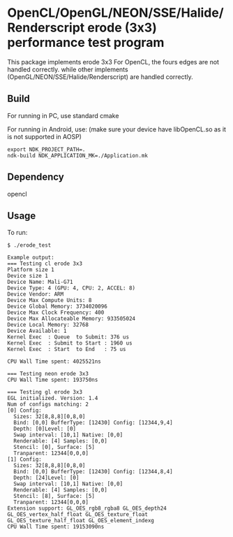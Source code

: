 OpenCL/OpenGL/NEON/SSE/Halide/Renderscript erode (3x3) performance test program
=============================================================================

This package implements erode 3x3
For OpenCL, the fours edges are not handled correctly.
while other implements (OpenGL/NEON/SSE/Halide/Renderscript) are handled correctly.

Build
-----
For running in PC, use standard cmake

For running in Android, use: (make sure your device have libOpenCL.so as it is not supported in AOSP)

    export NDK_PROJECT_PATH=.
    ndk-build NDK_APPLICATION_MK=./Application.mk

Dependency
----------
opencl

Usage
-----
To run:

    $ ./erode_test

    Example output:
    === Testing cl erode 3x3
    Platform size 1
    Device size 1
    Device Name: Mali-G71
    Device Type: 4 (GPU: 4, CPU: 2, ACCEL: 8)
    Device Vendor: ARM
    Device Max Compute Units: 8
    Device Global Memory: 3734020096
    Device Max Clock Frequency: 400
    Device Max Allocateable Memory: 933505024
    Device Local Memory: 32768
    Device Available: 1
    Kernel Exec  : Queue  to Submit: 376 us
    Kernel Exec  : Submit to Start : 1960 us
    Kernel Exec  : Start  to End   : 75 us
    
    CPU Wall Time spent: 4025521ns
    
    === Testing neon erode 3x3
    CPU Wall Time spent: 193750ns

    === Testing gl erode 3x3
    EGL initialized. Version: 1.4
    Num of configs matching: 2
    [0] Config:
      Sizes: 32[8,8,8][0,8,0]
      Bind: [0,0] BufferType: [12430] Config: [12344,9,4]
      Depth: [0]Level: [0]
      Swap interval: [10,1] Native: [0,0]
      Renderable: [4] Samples: [0,0]
      Stencil: [0], Surface: [5]
      Tranparent: 12344[0,0,0]
    [1] Config:
      Sizes: 32[8,8,8][0,8,0]
      Bind: [0,0] BufferType: [12430] Config: [12344,8,4]
      Depth: [24]Level: [0]
      Swap interval: [10,1] Native: [0,0]
      Renderable: [4] Samples: [0,0]
      Stencil: [8], Surface: [5]
      Tranparent: 12344[0,0,0]
    Extension support: GL_OES_rgb8_rgba8 GL_OES_depth24 GL_OES_vertex_half_float GL_OES_texture_float GL_OES_texture_half_float GL_OES_element_indexg
    CPU Wall Time spent: 19153090ns
